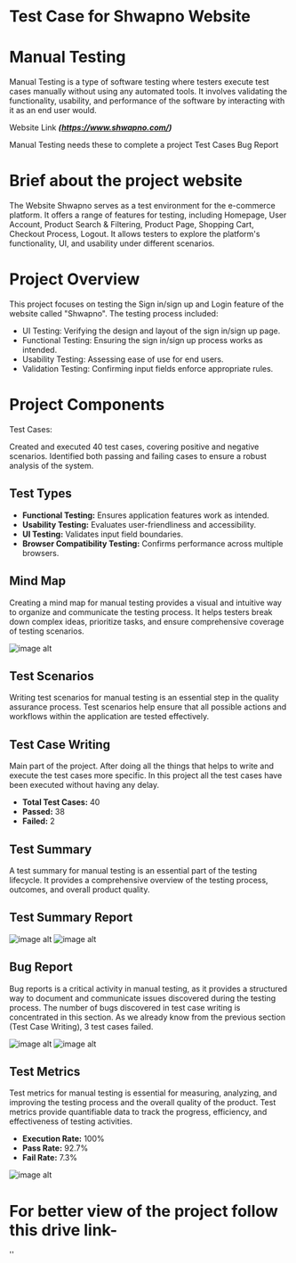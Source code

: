 # Test Case for Shwapno Website

# Manual Testing
Manual Testing is a type of software testing where testers execute test cases manually without using any automated tools. It involves validating the functionality, usability, and performance of the software by interacting with it as an end user would.

Website Link
***(https://www.shwapno.com/)***

Manual Testing needs these to complete a project
Test Cases
Bug Report

# Brief about the project website
The Website Shwapno serves as a test environment for the e-commerce platform. It offers a range of features for testing, including Homepage, User Account, Product Search & Filtering, Product Page, Shopping Cart, Checkout Process, Logout. It allows testers to explore the platform's functionality, UI, and usability under different scenarios.

# Project Overview
This project focuses on testing the Sign in/sign up and Login feature of the website called "Shwapno". The testing process included:

- UI Testing: Verifying the design and layout of the sign in/sign up page.
- Functional Testing: Ensuring the sign in/sign up process works as intended.
- Usability Testing: Assessing ease of use for end users.
- Validation Testing: Confirming input fields enforce appropriate rules.

# Project Components
Test Cases:

Created and executed 40 test cases, covering positive and negative scenarios.
Identified both passing and failing cases to ensure a robust analysis of the system.

## Test Types
- **Functional Testing:** Ensures application features work as intended.  
- **Usability Testing:** Evaluates user-friendliness and accessibility.  
- **UI Testing:** Validates input field boundaries.  
- **Browser Compatibility Testing:** Confirms performance across multiple browsers.


 

## Mind Map
 Creating a mind map for manual testing provides a visual and intuitive way to organize and communicate the testing process. It helps testers break down complex ideas, prioritize 
 tasks, and ensure comprehensive coverage of testing scenarios.

 
![image alt]()

## Test Scenarios
Writing test scenarios for manual testing is an essential step in the quality assurance process. Test scenarios help ensure that all possible actions and workflows within the application are tested effectively.

## Test Case Writing
Main part of the project. After doing all the things that helps to write and execute the test cases more specific. In this project all the test cases have been executed without having any delay. 
- **Total Test Cases:** 40 
- **Passed:** 38  
- **Failed:** 2

## Test Summary
A test summary for manual testing is an essential part of the testing lifecycle. It provides a comprehensive overview of the testing process, outcomes, and overall product quality.

## Test Summary Report
![image alt]()
![image alt]()
 


## Bug Report
Bug reports is a critical activity in manual testing, as it provides a structured way to document and communicate issues discovered during the testing process. The number of bugs discovered in test case writing is concentrated in this section. As we already know from the previous section (Test Case Writing), 3 test cases failed. 

![image alt]()
![image alt]()


## Test Metrics
Test metrics for manual testing is essential for measuring, analyzing, and improving the testing process and the overall quality of the product. Test metrics provide quantifiable data to track the progress, efficiency, and effectiveness of testing activities.
- **Execution Rate:** 100%  
- **Pass Rate:** 92.7%  
- **Fail Rate:** 7.3%

![image alt]()

# For better view of the project follow this drive link-
''


